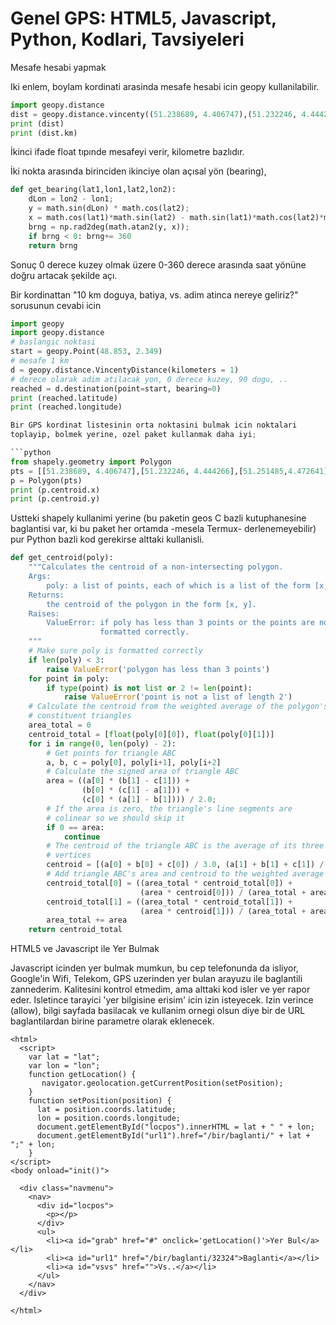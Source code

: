 # Genel GPS: HTML5, Javascript, Python, Kodlari, Tavsiyeleri

Mesafe hesabi yapmak

Iki enlem, boylam kordinati arasinda mesafe hesabi icin geopy kullanilabilir.

```python
import geopy.distance
dist = geopy.distance.vincenty((51.238689, 4.406747),(51.232246, 4.444266))
print (dist)
print (dist.km)
```

İkinci ifade float tıpınde mesafeyi verir, kilometre bazlıdır.

İki nokta arasında birinciden ikinciye olan açısal yön (bearing),

```python
def get_bearing(lat1,lon1,lat2,lon2):
    dLon = lon2 - lon1;
    y = math.sin(dLon) * math.cos(lat2);
    x = math.cos(lat1)*math.sin(lat2) - math.sin(lat1)*math.cos(lat2)*math.cos(dLon);
    brng = np.rad2deg(math.atan2(y, x));
    if brng < 0: brng+= 360
    return brng
```

Sonuç 0 derece kuzey olmak üzere 0-360 derece arasında saat yönüne
doğru artacak şekilde açı.

Bir kordinattan "10 km doguya, batiya, vs. adim atinca nereye
geliriz?" sorusunun cevabi icin

```python
import geopy
import geopy.distance
# baslangic noktasi
start = geopy.Point(48.853, 2.349)
# mesafe 1 km
d = geopy.distance.VincentyDistance(kilometers = 1)
# derece olarak adim atilacak yon, 0 derece kuzey, 90 dogu, ..
reached = d.destination(point=start, bearing=0)
print (reached.latitude)
print (reached.longitude)

Bir GPS kordinat listesinin orta noktasini bulmak icin noktalari
toplayip, bolmek yerine, ozel paket kullanmak daha iyi;

```python
from shapely.geometry import Polygon
pts = [[51.238689, 4.406747],[51.232246, 4.444266],[51.251485,4.472641],[51.265894, 4.452429]]
p = Polygon(pts)
print (p.centroid.x)
print (p.centroid.y)
```

Ustteki shapely kullanimi yerine (bu paketin geos C bazli
kutuphanesine baglantisi var, ki bu paket her ortamda -mesela Termux-
derlenemeyebilir) pur Python bazli kod gerekirse alttaki kullanisli.

```python
def get_centroid(poly):
    """Calculates the centroid of a non-intersecting polygon.
    Args:
        poly: a list of points, each of which is a list of the form [x, y].
    Returns:
        the centroid of the polygon in the form [x, y].
    Raises:
        ValueError: if poly has less than 3 points or the points are not
                    formatted correctly.
    """
    # Make sure poly is formatted correctly
    if len(poly) < 3:
        raise ValueError('polygon has less than 3 points')
    for point in poly:
        if type(point) is not list or 2 != len(point):
            raise ValueError('point is not a list of length 2')
    # Calculate the centroid from the weighted average of the polygon's
    # constituent triangles
    area_total = 0
    centroid_total = [float(poly[0][0]), float(poly[0][1])]
    for i in range(0, len(poly) - 2):
        # Get points for triangle ABC
        a, b, c = poly[0], poly[i+1], poly[i+2]
        # Calculate the signed area of triangle ABC
        area = ((a[0] * (b[1] - c[1])) +
                (b[0] * (c[1] - a[1])) +
                (c[0] * (a[1] - b[1]))) / 2.0;
        # If the area is zero, the triangle's line segments are
        # colinear so we should skip it
        if 0 == area:
            continue
        # The centroid of the triangle ABC is the average of its three
        # vertices
        centroid = [(a[0] + b[0] + c[0]) / 3.0, (a[1] + b[1] + c[1]) / 3.0]
        # Add triangle ABC's area and centroid to the weighted average
        centroid_total[0] = ((area_total * centroid_total[0]) +
                             (area * centroid[0])) / (area_total + area)
        centroid_total[1] = ((area_total * centroid_total[1]) +
                             (area * centroid[1])) / (area_total + area)
        area_total += area
    return centroid_total
```


HTML5 ve Javascript ile Yer Bulmak

Javascript icinden yer bulmak mumkun, bu cep telefonunda da isliyor,
Google'in Wifi, Telekom, GPS uzerinden yer bulan arayuzu ile
baglantili zannederim. Kalitesini kontrol etmedim, ama alttaki kod
isler ve yer rapor eder. Isletince tarayici 'yer bilgisine erisim'
icin izin isteyecek. Izin verince (allow), bilgi sayfada basilacak ve
kullanim ornegi olsun diye bir de URL baglantilardan birine parametre
olarak eklenecek.

```
<html>
  <script>
    var lat = "lat";
    var lon = "lon";
    function getLocation() {
       navigator.geolocation.getCurrentPosition(setPosition);
    }
    function setPosition(position) {
      lat = position.coords.latitude;
      lon = position.coords.longitude;
      document.getElementById("locpos").innerHTML = lat + " " + lon;
      document.getElementById("url1").href="/bir/baglanti/" + lat + ";" + lon;
    }
</script>
<body onload="init()">

  <div class="navmenu">
    <nav>
      <div id="locpos">
        <p></p>
      </div>
      <ul>
        <li><a id="grab" href="#" onclick='getLocation()'>Yer Bul</a></li>
        <li><a id="url1" href="/bir/baglanti/32324">Baglanti</a></li>
        <li><a id="vsvs" href="">Vs..</a></li>
      </ul>
    </nav>
  </div>

</html>
```






